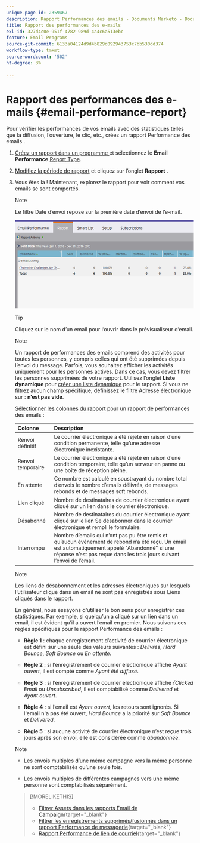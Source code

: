 ```yaml
---
unique-page-id: 2359467
description: Rapport Performances des emails - Documents Marketo - Documentation du produit
title: Rapport des performances des e-mails
exl-id: 327d4c0e-951f-4782-989d-4a4c6a513ebc
feature: Email Programs
source-git-commit: 6133a04124d9d4b829d092943753c7bb530dd374
workflow-type: tm+mt
source-wordcount: '502'
ht-degree: 3%

---
```


# Rapport des performances des e-mails {#email-performance-report}

Pour vérifier les performances de vos emails avec des statistiques telles que la diffusion, l’ouverture, le clic, etc., créez un rapport Performance des emails .

1. [ Créez un rapport dans un programme ](/help/marketo/product-docs/reporting/basic-reporting/creating-reports/create-a-report-in-a-program.md) et sélectionnez le **Email Performance** [Report Type](/help/marketo/product-docs/reporting/basic-reporting/report-types/report-type-overview.md).
1. [Modifiez la période de rapport](/help/marketo/product-docs/reporting/basic-reporting/editing-reports/change-a-report-time-frame.md) et cliquez sur l’onglet **Rapport** .
1. Vous êtes là ! Maintenant, explorez le rapport pour voir comment vos emails se sont comportés.

   >[!NOTE]
   >
   >Le filtre Date d’envoi repose sur la première date d’envoi de l’e-mail.

   ![](assets/email-performance-report.png)

   >[!TIP]
   >
   >Cliquez sur le nom d’un email pour l’ouvrir dans le prévisualiseur d’email.

   >[!NOTE]
   >
   >Un rapport de performances des emails comprend des activités pour toutes les personnes, y compris celles qui ont été supprimées depuis l’envoi du message. Parfois, vous souhaitez afficher les activités uniquement pour les personnes actives. Dans ce cas, vous devez filtrer les personnes supprimées de votre rapport. Utilisez l’onglet **Liste dynamique** pour [ créer une liste dynamique](/help/marketo/product-docs/core-marketo-concepts/smart-lists-and-static-lists/creating-a-smart-list/create-a-smart-list.md) pour le rapport. Si vous ne filtrez aucun champ spécifique, définissez le filtre Adresse électronique sur : **n’est pas vide**.

   [Sélectionner les colonnes du rapport](/help/marketo/product-docs/reporting/basic-reporting/editing-reports/select-report-columns.md) pour un rapport de performances des emails :

   <table><thead>
<tr>
    <th>Colonne</th>
    <th>Description</th>
  </tr></thead>
<tbody>
  <tr>
    <td>Renvoi définitif</td>
    <td>Le courrier électronique a été rejeté en raison d’une condition permanente, telle qu’une adresse électronique inexistante.</td>
  </tr>
  <tr>
    <td>Renvoi temporaire</td>
    <td>Le courrier électronique a été rejeté en raison d’une condition temporaire, telle qu’un serveur en panne ou une boîte de réception pleine.</td>
  </tr>
  <tr>
    <td>En attente</td>
    <td>Ce nombre est calculé en soustrayant du nombre total d’envois le nombre d’emails délivrés, de messages rebonds et de messages soft rebonds.</td>
  </tr>
  <tr>
    <td>Lien cliqué</td>
    <td>Nombre de destinataires de courrier électronique ayant cliqué sur un lien dans le courrier électronique.</td>
  </tr>
  <tr>
    <td>Désabonné</td>
    <td>Nombre de destinataires du courrier électronique ayant cliqué sur le lien Se désabonner dans le courrier électronique et rempli le formulaire.</td>
  </tr>
  <tr>
    <td>Interrompu</td>
    <td>Nombre d’emails qui n’ont pas pu être remis et qu’aucun événement de rebond n’a été reçu. Un email est automatiquement appelé "Abandonné" si une réponse n’est pas reçue dans les trois jours suivant l’envoi de l’email.</td>
  </tr>
</tbody></table>

>[!NOTE]
>
>Les liens de désabonnement et les adresses électroniques sur lesquels l’utilisateur clique dans un email ne sont pas enregistrés sous Liens cliqués dans le rapport.

En général, nous essayons d&#39;utiliser le bon sens pour enregistrer ces statistiques. Par exemple, si quelqu’un a cliqué sur un lien dans un email, il est évident qu’il a ouvert l’email en premier. Nous suivons ces règles spécifiques pour le rapport Performance des emails :

* **Règle 1** : chaque enregistrement d’activité de courrier électronique est défini sur une seule des valeurs suivantes : _Délivrés_, _Hard Bounce_, _Soft Bounce_ ou _En attente_.

* **Règle 2** : si l’enregistrement de courrier électronique affiche *Ayant ouvert*, il est compté comme *Ayant été diffusé*.

* **Règle 3** : si l’enregistrement de courrier électronique affiche _{Clicked Email_ ou _Unsubscribed_, il est comptabilisé comme _Delivered_ et _Ayant ouvert_.

* **Règle 4** : si l’email est _Ayant ouvert_, les retours sont ignorés. Si l&#39;email n&#39;a pas été ouvert, _Hard Bounce_ a la priorité sur _Soft Bounce_ et _Delivered_.

* **Règle 5** : si aucune activité de courrier électronique n’est reçue trois jours après son envoi, elle est considérée comme _abandonnée_.

>[!NOTE]
>
>* Les envois multiples d’une même campagne vers la même personne ne sont comptabilisés qu’une seule fois.
>
>* Les envois multiples de différentes campagnes vers une même personne sont comptabilisés séparément.

>[!MORELIKETHIS]
>
>* [Filtrer Assets dans les rapports Email de Campaign](/help/marketo/product-docs/reporting/basic-reporting/report-activity/filter-assets-in-a-campaign-email-reports.md){target="_blank"}
>* [Filtrer les enregistrements supprimés/fusionnés dans un rapport Performance de messagerie](/help/marketo/product-docs/reporting/basic-reporting/report-activity/filter-deleted-merged-records-email-performance-report.md){target="_blank"}
>* [Rapport Performance de lien de courriel](/help/marketo/product-docs/email-marketing/email-programs/email-program-data/email-link-performance-report.md){target="_blank"}
